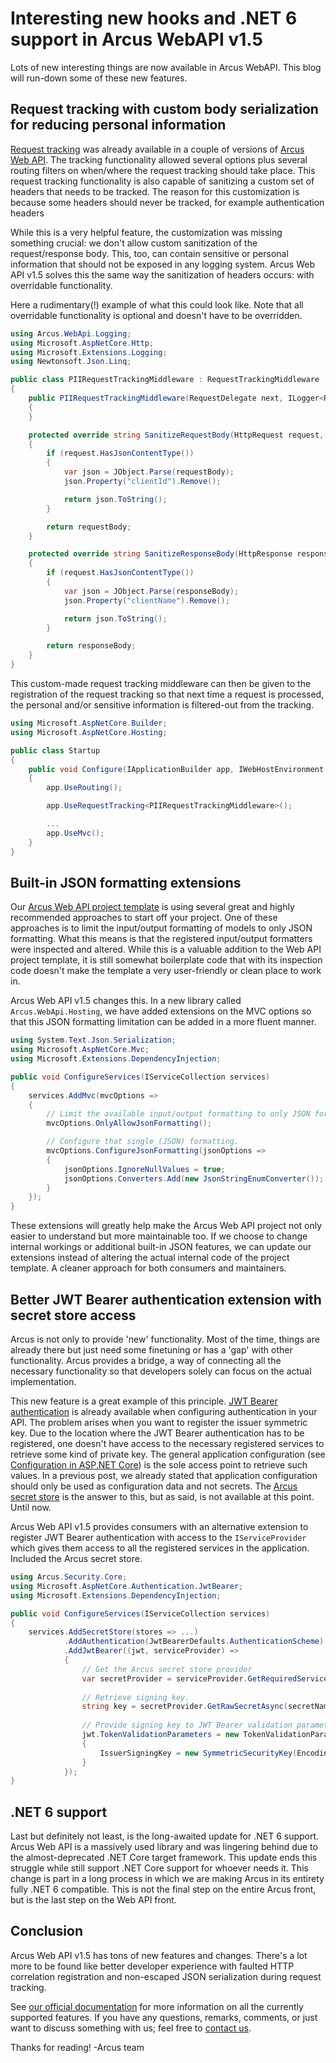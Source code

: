 # Interesting new hooks and .NET 6 support in Arcus WebAPI v1.5
Lots of new interesting things are now available in Arcus WebAPI. This blog will run-down some of these new features.

## Request tracking with custom body serialization for reducing personal information
[Request tracking](https://webapi.arcus-azure.net/features/logging/) was already available in a couple of versions of [Arcus Web API](https://webapi.arcus-azure.net/). The tracking functionality allowed several options plus several routing filters on when/where the request tracking should take place. This request tracking functionality is also capable of sanitizing a custom set of headers that needs to be tracked. The reason for this customization is because some headers should never be tracked, for example authentication headers

While this is a very helpful feature, the customization was missing something crucial: we don't allow custom sanitization of the request/response body. This, too, can contain sensitive or personal information that should not be exposed in any logging system. Arcus Web API v1.5 solves this the same way the sanitization of headers occurs: with overridable functionality.

Here a rudimentary(!) example of what this could look like. Note that all overridable functionality is optional and doesn't have to be overridden.

```csharp
using Arcus.WebApi.Logging;
using Microsoft.AspNetCore.Http;
using Microsoft.Extensions.Logging;
using Newtonsoft.Json.Linq;

public class PIIRequestTrackingMiddleware : RequestTrackingMiddleware
{
    public PIIRequestTrackingMiddleware(RequestDelegate next, ILogger<RequestTrackingMiddleware> logger) : base(next, logger)
    {
    }

    protected override string SanitizeRequestBody(HttpRequest request, string requestBody)
    {
        if (request.HasJsonContentType())
        {
            var json = JObject.Parse(requestBody);
            json.Property("clientId").Remove();

            return json.ToString();
        }

        return requestBody;
    }

    protected override string SanitizeResponseBody(HttpResponse response, string responseBody)
    {
        if (request.HasJsonContentType())
        {
            var json = JObject.Parse(responseBody);
            json.Property("clientName").Remove();

            return json.ToString();
        }

        return responseBody;
    }
}
```

This custom-made request tracking middleware can then be given to the registration of the request tracking so that next time a request is processed, the personal and/or sensitive information is filtered-out from the tracking.

```csharp
using Microsoft.AspNetCore.Builder;
using Microsoft.AspNetCore.Hosting;

public class Startup
{
    public void Configure(IApplicationBuilder app, IWebHostEnvironment env)
    {
        app.UseRouting();

        app.UseRequestTracking<PIIRequestTrackingMiddleware>();

        ...
        app.UseMvc();
    }
}
```

## Built-in JSON formatting extensions
Our [Arcus Web API project template](https://templates.arcus-azure.net/features/web-api-template) is using several great and highly recommended approaches to start off your project. One of these approaches is to limit the input/output formatting of models to only JSON formatting. What this means is that the registered input/output formatters were inspected and altered. While this is a valuable addition to the Web API project template, it is still somewhat boilerplate code that with its inspection code doesn't make the template a very user-friendly or clean place to work in.

Arcus Web API v1.5 changes this. In a new library called `Arcus.WebApi.Hosting`, we have added extensions on the MVC options so that this JSON formatting limitation can be added in a more fluent manner.

```csharp
using System.Text.Json.Serialization;
using Microsoft.AspNetCore.Mvc;
using Microsoft.Extensions.DependencyInjection;

public void ConfigureServices(IServiceCollection services)
{
    services.AddMvc(mvcOptions => 
    {
        // Limit the available input/output formatting to only JSON formatting.
        mvcOptions.OnlyAllowJsonFormatting();

        // Configure that single (JSON) formatting. 
        mvcOptions.ConfigureJsonFormatting(jsonOptions =>
        {
            jsonOptions.IgnoreNullValues = true;
            jsonOptions.Converters.Add(new JsonStringEnumConverter());
        }
    });
}
```

These extensions will greatly help make the Arcus Web API project not only easier to understand but more maintainable too. If we choose to change internal workings or additional built-in JSON features, we can update our extensions instead of altering the actual internal code of the project template. A cleaner approach for both consumers and maintainers.

## Better JWT Bearer authentication extension with secret store access
Arcus is not only to provide 'new' functionality. Most of the time, things are already there but just need some finetuning or has a 'gap' with other functionality. Arcus provides a bridge, a way of connecting all the necessary functionality so that developers solely can focus on the actual implementation.

This new feature is a great example of this principle. [JWT Bearer authentication](https://docs.microsoft.com/en-us/aspnet/core/security/authentication) is already available when configuring authentication in your API. The problem arises when you want to register the issuer symmetric key. Due to the location where the JWT Bearer authentication has to be registered, one doesn't have access to the necessary registered services to retrieve some kind of private key. The general application configuration (see [Configuration in ASP.NET Core](https://docs.microsoft.com/en-us/aspnet/core/fundamentals/configuration/)) is the sole access point to retrieve such values. In a previous post, we already stated that application configuration should only be used as configuration data and not secrets. The [Arcus secret store](https://security.arcus-azure.net/features/secret-store) is the answer to this, but as said, is not available at this point. Until now.

Arcus Web API v1.5 provides consumers with an alternative extension to register JWT Bearer authentication with access to the `IServiceProvider` which gives them access to all the registered services in the application. Included the Arcus secret store.

```csharp
using Arcus.Security.Core;
using Microsoft.AspNetCore.Authentication.JwtBearer;
using Microsoft.Extensions.DependencyInjection;

public void ConfigureServices(IServiceCollection services)
{
    services.AddSecretStore(stores => ...)
            .AddAuthentication(JwtBearerDefaults.AuthenticationScheme)
            .AddJwtBearer((jwt, serviceProvider) =>
            {
                // Get the Arcus secret store provider
                var secretProvider = serviceProvider.GetRequiredService<ISecretProvider>();
                
                // Retrieve signing key.
                string key = secretProvider.GetRawSecretAsync(secretName).GetAwaiter().GetResult();
                
                // Provide signing key to JWT Bearer validation parameters.
                jwt.TokenValidationParameters = new TokenValidationParameters 
                {  
                    IssuerSigningKey = new SymmetricSecurityKey(Encoding.UTF8.GetBytes(key))
                }
            });
}
```

## .NET 6 support
Last but definitely not least, is the long-awaited update for .NET 6 support. Arcus Web API is a massively used library and was lingering behind due to the almost-deprecated .NET Core target framework. This update ends this struggle while still support .NET Core support for whoever needs it. This change is part in a long process in which we are making Arcus in its entirety fully .NET 6 compatible. This is not the final step on the entire Arcus front, but is the last step on the Web API front.

## Conclusion
Arcus Web API v1.5 has tons of new features and changes. There's a lot more to be found like better developer experience with faulted HTTP correlation registration and non-escaped JSON serialization during request tracking.

See [our official documentation](https://webapi.arcus-azure.net/) for more information on all the currently supported features.
If you have any questions, remarks, comments, or just want to discuss something with us; feel free to [contact us](https://github.com/arcus-azure/arcus.webapi/issues/new/choose).

Thanks for reading!
-Arcus team